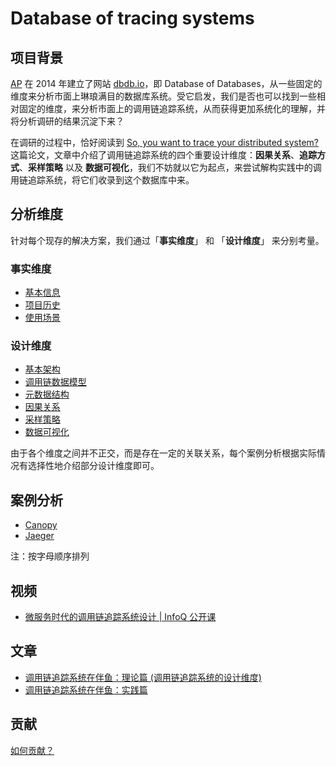 # Database of tracing systems

## 项目背景

[AP](http://www.cs.cmu.edu/~pavlo/) 在 2014 年建立了网站 [dbdb.io](https://dbdb.io/)，即 Database of Databases，从一些固定的维度来分析市面上琳琅满目的数据库系统。受它启发，我们是否也可以找到一些相对固定的维度，来分析市面上的调用链追踪系统，从而获得更加系统化的理解，并将分析调研的结果沉淀下来？

在调研的过程中，恰好阅读到 [So, you want to trace your distributed system?](https://www.pdl.cmu.edu/PDL-FTP/SelfStar/CMU-PDL-14-102.pdf) 这篇论文，文章中介绍了调用链追踪系统的四个重要设计维度：**因果关系**、**追踪方式**、**采样策略** 以及 **数据可视化**，我们不妨就以它为起点，来尝试解构实践中的调用链追踪系统，将它们收录到这个数据库中来。

## 分析维度

针对每个现存的解决方案，我们通过「**事实维度**」 和 「**设计维度**」 来分别考量。

### 事实维度

* [基本信息](./dimensions/facts/basics/README.md)
* [项目历史](./dimensions/facts/history/README.md)
* [使用场景](./dimensions/facts/use-cases/README.md)

### 设计维度

* [基本架构](/dimensions/design/architecture/README.md)
* [调用链数据模型](./dimensions/design/tracing-model/README.md)
* [元数据结构](./dimensions/design/metadata/README.md)
* [因果关系](./dimensions/design/causality/README.md)
* [采样策略](./dimensions/design/sampling/README.md)
* [数据可视化](./dimensions/design/visualization/README.md)

由于各个维度之间并不正交，而是存在一定的关联关系，每个案例分析根据实际情况有选择性地介绍部分设计维度即可。

## 案例分析

* [Canopy](./Canopy/README.md)
* [Jaeger](./Jaeger/README.md)

注：按字母顺序排列

## 视频

* [微服务时代的调用链追踪系统设计 | InfoQ 公开课](https://www.infoq.cn/video/Kf4DaZ1C862juiMS84J8)

## 文章

* [调用链追踪系统在伴鱼：理论篇 (调用链追踪系统的设计维度)](https://zhenghe-md.github.io/blog/2020/12/20/design-dimensions-of-tracing-systems/)
* [调用链追踪系统在伴鱼：实践篇](https://zhenghe-md.github.io/blog/2021/03/04/implementing-tail-based-sampling/)

## 贡献

[如何贡献？](./CONTRIBUTING.md)

